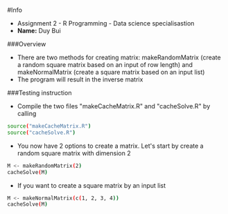 #Info
- Assignment 2 - R Programming - Data science specialisastion
- **Name:** Duy Bui

###Overview
- There are two methods for creating matrix: makeRandomMatrix (create a random square matrix based on an input of row length) and makeNormalMatrix (create a square matrix based on an input list)
- The program will result in the inverse matrix

###Testing instruction
- Compile the two files "makeCacheMatrix.R" and "cacheSolve.R" by calling 
````sh
source("makeCacheMatrix.R")
source("cacheSolve.R")
````
- You now have 2 options to create a matrix. Let's start by create a random square matrix with dimension 2
````sh
M <- makeRandomMatrix(2)
cacheSolve(M)
````
- If you want to create a square matrix by an input list
````sh
M <- makeNormalMatrix(c(1, 2, 3, 4))
cacheSolve(M)
````
